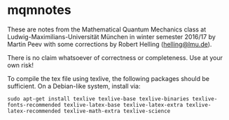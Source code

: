 # mqmnotes

These are notes from the Mathematical Quantum Mechanics class at
Ludwig-Maximilians-Universität München in winter semester 2016/17 by
Martin Peev with some corrections by Robert Helling (helling@lmu.de).

There is no claim whatsoever of correctness or completeness. Use at
your own risk!

To compile the tex file using texlive, the following 
packages should be sufficient. On a Debian-like system, install via:
<!--
```
texlive-base
texlive-binaries
texlive-fonts-recommended
texlive-latex-base
texlive-latex-extra
texlive-latex-recommended
texlive-math-extra
texlive-science
```
-->
```
sudo apt-get install texlive texlive-base texlive-binaries texlive-fonts-recommended texlive-latex-base texlive-latex-extra texlive-latex-recommended texlive-math-extra texlive-science
```
